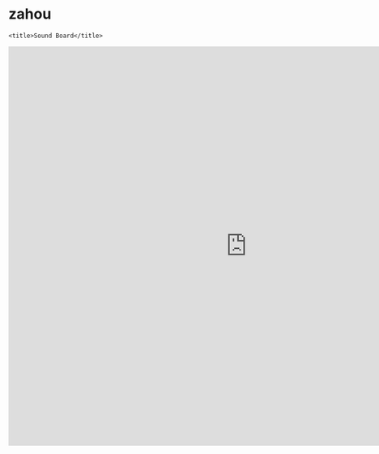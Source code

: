 # zahou
<!DOCTYPE html>
<html lang="en">
<head>
    <meta charset="UTF-8">
    <meta name="viewport" content="width=device-width, initial-scale=1.0">
    
    <title>Sound Board</title>
</head>


<iframe width="940" height="788" data-original-width="940" data-original-height="788" src="https://www.thinglink.com/card/1576348219980382211" type="text/html" frameborder="0" webkitallowfullscreen mozallowfullscreen allowfullscreen scrolling="no"></iframe><script async src="//cdn.thinglink.me/jse/responsive.js"></script>





<body>
    
</body>
</html>
